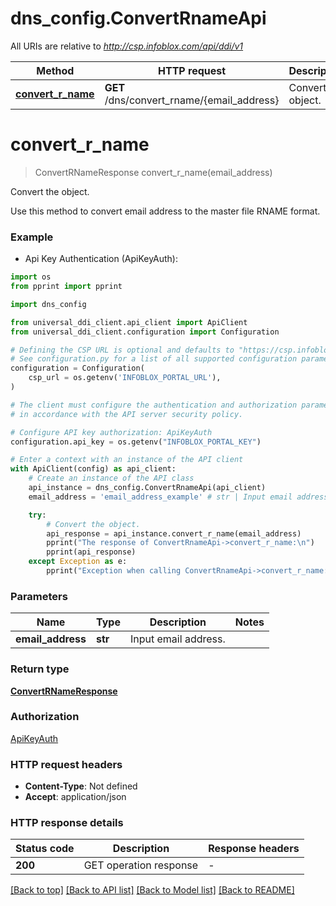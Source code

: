 # dns_config.ConvertRnameApi

All URIs are relative to *http://csp.infoblox.com/api/ddi/v1*

Method | HTTP request | Description
------------- | ------------- | -------------
[**convert_r_name**](ConvertRnameApi.md#convert_r_name) | **GET** /dns/convert_rname/{email_address} | Convert the object.


# **convert_r_name**
> ConvertRNameResponse convert_r_name(email_address)

Convert the object.

Use this method to convert email address to the master file RNAME format.

### Example

* Api Key Authentication (ApiKeyAuth):
```python
import os
from pprint import pprint

import dns_config

from universal_ddi_client.api_client import ApiClient
from universal_ddi_client.configuration import Configuration

# Defining the CSP URL is optional and defaults to "https://csp.infoblox.com"
# See configuration.py for a list of all supported configuration parameters.
configuration = Configuration(
    csp_url = os.getenv('INFOBLOX_PORTAL_URL'),
)

# The client must configure the authentication and authorization parameters
# in accordance with the API server security policy.

# Configure API key authorization: ApiKeyAuth
configuration.api_key = os.getenv("INFOBLOX_PORTAL_KEY")

# Enter a context with an instance of the API client
with ApiClient(config) as api_client:
    # Create an instance of the API class
    api_instance = dns_config.ConvertRnameApi(api_client)
    email_address = 'email_address_example' # str | Input email address.

    try:
        # Convert the object.
        api_response = api_instance.convert_r_name(email_address)
        pprint("The response of ConvertRnameApi->convert_r_name:\n")
        pprint(api_response)
    except Exception as e:
        pprint("Exception when calling ConvertRnameApi->convert_r_name: %s\n" % e)
```



### Parameters


Name | Type | Description  | Notes
------------- | ------------- | ------------- | -------------
 **email_address** | **str**| Input email address. | 

### Return type

[**ConvertRNameResponse**](ConvertRNameResponse.md)

### Authorization

[ApiKeyAuth](../README.md#ApiKeyAuth)

### HTTP request headers

 - **Content-Type**: Not defined
 - **Accept**: application/json

### HTTP response details

| Status code | Description | Response headers |
|-------------|-------------|------------------|
**200** | GET operation response |  -  |

[[Back to top]](#) [[Back to API list]](../README.md#documentation-for-api-endpoints) [[Back to Model list]](../README.md#documentation-for-models) [[Back to README]](../README.md)


